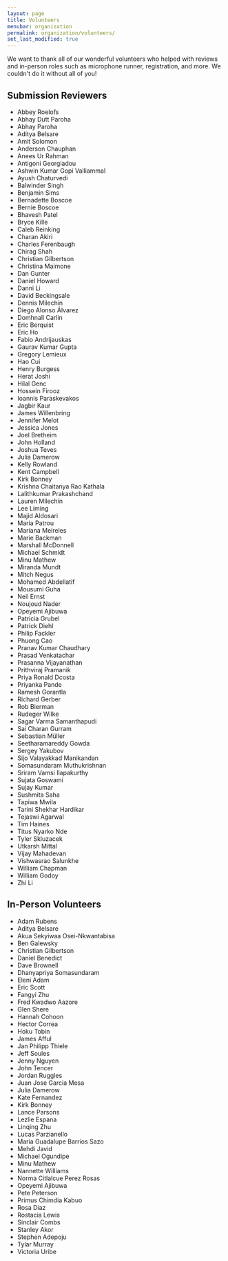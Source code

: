 ```yaml
---
layout: page
title: Volunteers
menubar: organization
permalink: organization/volunteers/
set_last_modified: true
---
```


We want to thank all of our wonderful volunteers who helped with reviews and
in-person roles such as microphone runner, registration, and more. We couldn't
do it without all of you!

## Submission Reviewers

- Abbey Roelofs
- Abhay Dutt Paroha
- Abhay Paroha
- Aditya Belsare
- Amit Solomon
- Anderson Chauphan
- Anees Ur Rahman
- Antigoni Georgiadou
- Ashwin Kumar Gopi Valliammal
- Ayush Chaturvedi
- Balwinder Singh
- Benjamin Sims
- Bernadette Boscoe
- Bernie Boscoe
- Bhavesh Patel
- Bryce Kille
- Caleb Reinking
- Charan Akiri
- Charles Ferenbaugh
- Chirag Shah
- Christian Gilbertson
- Christina Maimone
- Dan Gunter
- Daniel Howard
- Danni Li
- David Beckingsale
- Dennis Milechin
- Diego Alonso Álvarez
- Domhnall Carlin
- Eric Berquist
- Eric Ho
- Fabio Andrijauskas
- Gaurav Kumar Gupta
- Gregory Lemieux
- Hao Cui
- Henry Burgess
- Herat Joshi
- Hilal Genc
- Hossein Firooz
- Ioannis Paraskevakos
- Jagbir Kaur
- James Willenbring
- Jennifer Melot
- Jessica Jones
- Joel Bretheim
- John Holland
- Joshua Teves
- Julia Damerow
- Kelly Rowland
- Kent Campbell
- Kirk Bonney
- Krishna Chaitanya Rao Kathala
- Lalithkumar Prakashchand
- Lauren Milechin
- Lee Liming
- Majid Aldosari
- Maria Patrou
- Mariana Meireles
- Marie Backman
- Marshall McDonnell
- Michael Schmidt
- Minu Mathew
- Miranda Mundt
- Mitch Negus
- Mohamed Abdellatif
- Mousumi Guha
- Neil Ernst
- Noujoud Nader
- Opeyemi Ajibuwa
- Patricia Grubel
- Patrick Diehl
- Philip Fackler
- Phuong Cao
- Pranav Kumar Chaudhary
- Prasad Venkatachar
- Prasanna Vijayanathan
- Prithviraj Pramanik
- Priya Ronald Dcosta
- Priyanka Pande
- Ramesh Gorantla
- Richard Gerber
- Rob Bierman
- Rudeger Wilke
- Sagar Varma Samanthapudi
- Sai Charan Gurram
- Sebastian Müller
- Seetharamareddy Gowda
- Sergey Yakubov
- Sijo Valayakkad Manikandan
- Somasundaram Muthukrishnan
- Sriram Vamsi Ilapakurthy
- Sujata Goswami
- Sujay Kumar
- Sushmita Saha
- Tapiwa Mwila
- Tarini Shekhar Hardikar
- Tejaswi Agarwal
- Tim Haines
- Titus Nyarko Nde
- Tyler Skluzacek
- Utkarsh Mittal
- Vijay Mahadevan
- Vishwasrao Salunkhe
- William Chapman
- William Godoy
- Zhi Li


## In-Person Volunteers

- Adam Rubens
- Aditya Belsare
- Akua Sekyiwaa Osei-Nkwantabisa
- Ben Galewsky
- Christian Gilbertson
- Daniel Benedict
- Dave Brownell
- Dhanyapriya Somasundaram
- Eleni Adam
- Eric Scott
- Fangyi Zhu
- Fred Kwadwo Aazore
- Glen Shere
- Hannah Cohoon
- Hector Correa
- Hoku Tobin
- James Afful
- Jan Philipp Thiele
- Jeff Soules
- Jenny Nguyen
- John Tencer
- Jordan Ruggles
- Juan Jose Garcia Mesa
- Julia Damerow
- Kate Fernandez
- Kirk Bonney
- Lance Parsons
- Lezlie Espana
- Linqing Zhu
- Lucas Parzianello
- Maria Guadalupe Barrios Sazo
- Mehdi Javid
- Michael Ogundipe
- Minu Mathew
- Nannette Williams
- Norma Citlalcue Perez Rosas
- Opeyemi Ajibuwa
- Pete Peterson
- Primus Chimdia Kabuo
- Rosa Diaz
- Rostacia Lewis
- Sinclair Combs
- Stanley Akor
- Stephen Adepoju
- Tylar Murray
- Victoria Uribe
